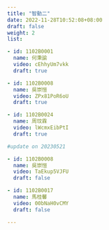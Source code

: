 ```yaml
---
title: "智動二"
date: 2022-11-28T10:52:08+08:00
draft: false
weight: 2
list:

- id: 1102B0001
  name: 何秉諭
  video: cEhhyUm7vkk
  draft: true

- id: 1102B0008
  name: 吳崇愷
  video: ZPx81PoR6oU
  draft: true

- id: 1102B0024
  name: 周玟霖
  video: lWcmxEibPtI
  draft: true

#update on 20230521

- id: 1102B0008
  name: 吳崇愷
  video: TaEkup5VJFU
  draft: false

- id: 1102B0017
  name: 馬桂馨
  video: 00bNaH0vCMY
  draft: false

---
```

